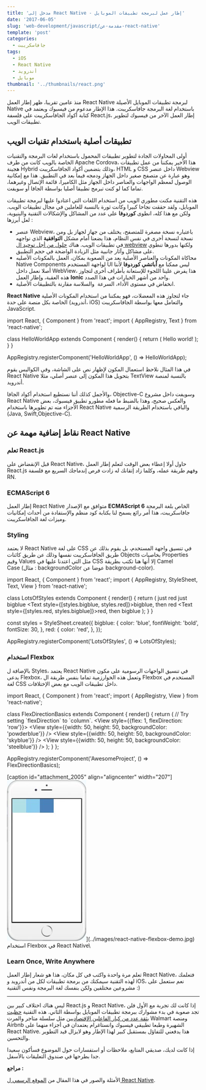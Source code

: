 ```yaml
---
title: 'مدخل إلى React Native - إطار عمل لبرمجة تطبيقات الموبايل'
date: '2017-06-05'
slug: 'web-development/javascript/مقدمة-عن-react-native'
template: 'post'
categories:
  - جافاسكريبت
tags:
  - iOS
  - React Native
  - أندرويد
  - موبايل
thumbnail: '../thumbnails/react.png'
---
```


منذ عامين تقريبا، ظهر إطار العمل React Native لبرمجة تطبيقات الموبايل الأصيلة Native باستخدام لغة البرمجة جافاسكريبت. هذا الإطار مدعوم من فيسبوك ويعتمد في كتابة أكواد الجافاسكريبت على فلسفة React.js، إطار العمل الآخر من فيسبوك لتطوير تطبيقات الويب.

## تطبيقات أصلية باستخدام تقنيات الويب

أولى المحاولات الجادة لتطوير تطبيقات المحمول باستخدام لغات البرمجة والتقنيات الخاصة بالويب كانت من طرف Apache Cordova، هذا الأخير يمكننا من عمل تطبيقات هجينة Hybrid وذلك بتضمين أكواد الجافاسكريبت، HTML و CSS داخل عنصر Webview وهو عبارة عن متصفح صغير داخل الجهاز ودمجه فيما بعد في التطبيق. هذا مع إمكانية الوصول لمعظم الواجهات والعناصر داخل الجهاز مثل الكاميرا، قائمة الإتصال وغيرهما، تماما كما لو كنت تبرمج تطبيقا أصليا بواسطة الجافا أو سويفت.

هذه التقنية مكنت مطوري الويب من استخدام اللغات التي اعتادوا عليها لبرمجة تطبيقات الموبايل، ولقد حققت نجاحا كبيرا وكانت ثورة بالنسبة للعاملين في مجال تطبيقات الويب. ولكن مع هذا كله، انطوى **كوردوفا** على عدد من المشاكل والإشكالات التقنية والبنيوية، لعل أبرزها :

- عنصر Webview، باعتباره نسخة مصغرة للمتصفح، يختلف من جهاز لجهاز بل ومن نسخة لنسخة أخرى في نفس النظام، هذا يضعنا أمام مشكل **التوافقية** الذي نواجهه في تطبيقات الويب. هناك [حلول من أجل توحيد ال webview](https://www.tutomena.com/web-development/tools/crosswalk-cordova-plugin/) ولكنها بدورها تنطوي على مشاكل وآثار جانبية مثل الزيادة الواضحة في حجم التطبيق.
- محاكاة المكونات والعناصر الأصلية يعد من الصعوبة بمكان، العمل بالمكونات الأصليه Native Components لواجهة المستخدم UI ليس ممكنا مع **أباتشي كوردوفا** لأننا أصلا نعمل داخل WebView، هذا يفرض علينا اللجوء للإستعانة بأطراف أخرى لتجاوز هذه العقبة، وإطار العمل **Ionic** واحد من أشهر الخيارات في هذا الصدد.
- انخفاض في مستوى الأداء، السرعة  والسلاسة مقارنة بالتطبيقات الأصلية.

**React Native** جاء لتجاوز هذه المعضلات، فهو يمكننا من استخدام المكونات الأصلية الخاصة بكل منصة على حدة (أندرويد، iOS) والتعامل معها بواسطة الجافاسكريبت JavaScript.

import React, { Component } from 'react';
import { AppRegistry, Text } from 'react-native';

class HelloWorldApp extends Component {
render() {
return (
<Text>Hello world!</Text>
);
}
}

AppRegistry.registerComponent('HelloWorldApp', () => HelloWorldApp);

في هذا المثال نلاحظ استعمال المكون <Text> لإظهار نص على الشاشة، وفي الكواليس يقوم React Native بتحويل هذا المكون إلى عنصر أصلي، مثلا TextView بالنسبة لمنصة أندرويد.

والأجمل كذلك أننا نستطيع استخدام أكواد الجافا، Objective-C وسويفت داخل مشروع React Native والعكس صحيح، وهذا بالضبط ما فعله مطورو تطبيق فيسبوك، بعض الأجزاء منه تم تطويرها باستخدام React Native والباقي باستخدام الطريقة الرسمية (Java, Swift,Objective-C).

## نقاط إضافية مهمة عن React Native

### تعلم React.js

قبل الإنقضاض على React Native، حاول أولا إعطاء بعض الوقت لتعلم إطار العمل React.js وفهم طريقة عمله، وكلما زاد إتقانك له زادت فرص إندماجك السريع مع فلسفة RN.

### ECMAScript 6

إطار العمل React Native متوافق مع الإصدار **ECMAScript 6** الخاص بلغة البرمجة جافاسكريبت، هذا أمر رائع يسمح لنا بكتابة كود منظم والإستفادة من أحداث إمكانيات وميزات لغة الجافاسكريبت.

### Styling

لا يعتمد React Native على لغة CSS في تنسيق واجهة المستخدم، بل يقوم بذلك عن طريق الجافاسكريبت نفسها وذلك عن طريق كائنات Objects بخاصيات Properties وقيم Values مثل التي اعتدنا عليها في CSS إلا أنها هنا تكتب بطريقة Camel Case (مثال : backgroundColor عوضا عن background-color).

import React, { Component } from 'react';
import { AppRegistry, StyleSheet, Text, View } from 'react-native';

class LotsOfStyles extends Component {
render() {
return (
<View>
<Text style={styles.red}>just red</Text>
<Text style={styles.bigblue}>just bigblue</Text>
<Text style={[styles.bigblue, styles.red]}>bigblue, then red</Text>
<Text style={[styles.red, styles.bigblue]}>red, then bigblue</Text>
</View>
);
}
}

const styles = StyleSheet.create({
bigblue: {
color: 'blue',
fontWeight: 'bold',
fontSize: 30,
},
red: {
color: 'red',
},
});

AppRegistry.registerComponent('LotsOfStyles', () => LotsOfStyles);

### استخدام Flexbox

بالإضافة ل Styles، يعتمد React Native في تنسيق الواجهات الرسومية على مكون يدعى Flexbox، وتعمل هذه الخوارزمية تماما بنفس طريقة ال Flexbox المستخدم في لغة CSS داخل تطبيقات الويب مع بعض الإختلافات.

import React, { Component } from 'react';
import { AppRegistry, View } from 'react-native';

class FlexDirectionBasics extends Component {
render() {
return (
// Try setting \`flexDirection\` to \`column\`.
<View style={{flex: 1, flexDirection: 'row'}}>
<View style={{width: 50, height: 50, backgroundColor: 'powderblue'}} />
<View style={{width: 50, height: 50, backgroundColor: 'skyblue'}} />
<View style={{width: 50, height: 50, backgroundColor: 'steelblue'}} />
</View>
);
}
};

AppRegistry.registerComponent('AwesomeProject', () => FlexDirectionBasics);

[caption id="attachment_2005" align="aligncenter" width="207"]![استخدام Flexbox في React Native](../images/react-native-flexbox-demo.jpg)](../images/react-native-flexbox-demo.jpg) استخدام Flexbox في React Native\

### Learn Once, Write Anywhere

تعلم مرة واحدة واكتب في كل مكان، هذا هو شعار إطار العمل React Native، فتعلمك لهذه التقنية سيمكنك من برمجة تطبيقات لكل من أندرويد و iOS، نعم ستعمل على مشروعين مختلفين ولكن بنفسك لغة البرمجة ونفس التقنية :)

---

ليس هناك اختلاف كبير بين React.js و React Native، إذا كانت لك تجربة مع الأول فلن تجد صعوبة في بدء مشوارك ببرمجة تطبيقات الموبايل بواسطة الثاني. هذه التقنية [حظيت بثقة عدد من كبار الفاعلين الإقتصاديين](https://facebook.github.io/react-native/showcase.html) مثل سلسلة متاجر والمرت Walmart ومنصة Airbnb الشهيرة وطبعا تطبيقي فيسبوك وانستاغرام يعتمدان في أجزاء منهما على React Native. هذا يدفعني للتفاؤل بمستقبل كبير لهذا الإطار وهو لايزال قيد التطوير والتحسين.

إذا كانت لديك، صديقي المتابع، ملاحظات أو استفسارات حول الموضوع فسأكون سعيدا جدا بطرحها في صندوق التعليقات بالأسفل.

**مراجع :**

الأمثلة والصور في هذا المقال من [الموقع الرسمي ل React Native](https://facebook.github.io/react-native/).
